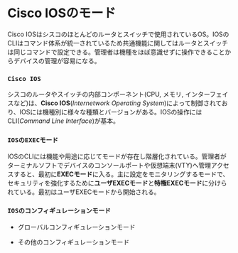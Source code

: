 # Cisco IOSのモード
Cisco IOSはシスコのほとんどのルータとスイッチで使用されているOS。IOSのCLIはコマンド体系が統一されているため共通機能に関してはルータとスイッチは同じコマンドで設定できる。管理者は機種をほぼ意識せずに操作できることからデバイスの管理が容易になる。

### `Cisco IOS`
シスコのルータやスイッチの内部コンポーネント(CPU, メモリ, インターフェイスなど)は、**Cisco IOS**(*Internetwork Operating System*)によって制御されており、IOSには機種別に様々な種類とバージョンがある。IOSの操作にはCLI(*Command Line Interface*)が基本。

### `IOSのEXECモード`
IOSのCLIには機能や用途に応じてモードが存在し階層化されている。管理者がターミナルソフトでデバイスのコンソールポートや仮想端末(VTY)へ管理アクセスすると、最初に**EXECモード**に入る。主に設定をモニタリングするモードで、セキュリティを強化するために**ユーザEXECモード**と**特権EXECモード**に分けられている。最初はユーザEXECモードから開始される。

### `IOSのコンフィギュレーションモード`

- グローバルコンフィギュレーションモード

- その他のコンフィギュレーションモード
